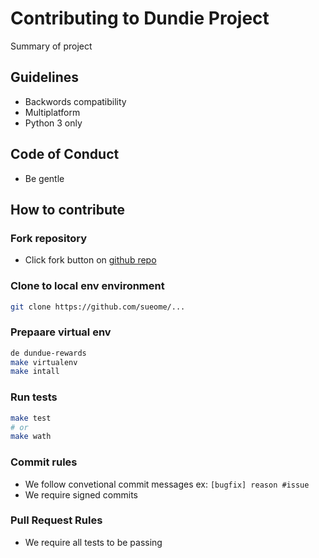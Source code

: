 # Contributing to Dundie Project

Summary of project

## Guidelines

- Backwords compatibility
- Multiplatform
- Python 3 only

## Code of Conduct

- Be gentle

## How to contribute

### Fork repository

- Click fork button on [github repo](https://github.com/...)

### Clone to local env environment

```bash
git clone https://github.com/sueome/...
```

### Prepaare virtual env

```bash
de dundue-rewards
make virtualenv
make intall
```

### Run tests

```bash
make test
# or
make wath
```

### Commit rules

- We follow convetional commit messages ex: `[bugfix] reason #issue`
- We require signed commits

### Pull Request Rules

- We require all tests to be passing
